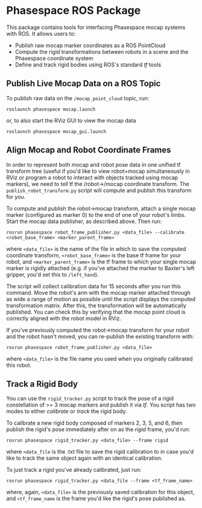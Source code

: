 Phasespace ROS Package
======================
This package contains tools for interfacing Phasespace mocap systems with ROS. It allows users to:
- Publish raw mocap marker coordinates as a ROS PointCloud
- Compute the rigid transformations between robots in a scene and the Phasespace coordinate system
- Define and track rigid bodies using ROS's standard _tf_ tools


Publish Live Mocap Data on a ROS Topic
--------------------------------------
To publish raw data on the `/mocap_point_cloud` topic, run:
```
roslaunch phasespace mocap.launch
```

or, to also start the RViz GUI to view the mocap data
```
roslaunch phasespace mocap_gui.launch
```


Align Mocap and Robot Coordinate Frames
---------------------------------------
In order to represent both mocap and robot pose data in one unified tf transform tree (useful if you'd like to view robot+mocap simultaneously in RViz or program a robot to interact with objects tracked using mocap markers), we need to tell tf the /robot->/mocap coordinate transform. The `publish_robot_transform.py` script will compute and publish this transform for you.

To compute and publish the robot->mocap transform, attach a single mocap marker (configured as marker 0) to the end of one of your robot's limbs. Start the mocap data publisher, as described above. Then run:
```
rosrun phasespace robot_frame_publisher.py <data_file> --calibrate <robot_base_frame> <marker_parent_frame>
```
where `<data_file>` is the name of the file in which to save the computed coordinate transform, `<robot_base_frame>` is the base tf frame for your robot, and `<marker_parent_frame>` is the tf frame to which your single mocap marker is rigidly attached (e.g. if you've attached the marker to Baxter's left gripper, you'd set this to `/left_hand`).

The script will collect calibration data for 15 seconds after you run this command. Move the robot's arm with the mocap marker attached through as wide a range of motion as possible until the script displays the computed transformation matrix. After this, the transformation will be automatically published. You can check this by verifying that the mocap point cloud is correctly aligned with the robot model in RViz.

If you've previously computed the robot->mocap transform for your robot and the robot hasn't moved, you can re-publish the existing transform with:
```
rosrun phasespace robot_frame_publisher.py <data_file>
```
where `<data_file>` is the file name you used when you originally calibrated this robot.


Track a Rigid Body
------------------
You can use the `rigid_tracker.py` script to track the pose of a rigid constellation of >= 3 mocap markers and publish it via _tf_. You script has two modes to either _calibrate_ or _track_ the rigid body.

To calibrate a new rigid body composed of markers 2, 3, 5, and 6, then publish the rigid's pose immediately after on as the _rigid_ frame, you'd run:
```
rosrun phasespace rigid_tracker.py <data_file> --frame rigid
```
where `<data_file` is the .txt file to save the rigid calibration to in case you'd like to track the same object again with an identical calibration.

To just track a rigid you've already calibrated, just run:
```
rosrun phasespace rigid_tracker.py <data_file --frame <tf_frame_name>
```
where, again, `<data_file>` is the previously saved calibration for this object, and `<tf_frame_name` is the frame you'd like the rigid's pose published as.
